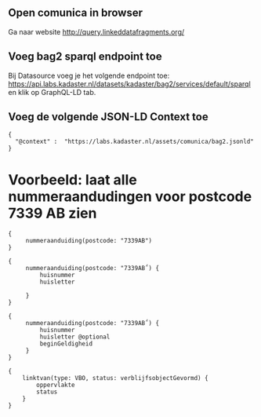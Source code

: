 
## Open comunica in browser

Ga naar website http://query.linkeddatafragments.org/

## Voeg bag2 sparql endpoint toe

Bij Datasource voeg je het volgende endpoint toe: https://api.labs.kadaster.nl/datasets/kadaster/bag2/services/default/sparql en klik op GraphQL-LD tab.

## Voeg de volgende JSON-LD Context toe

```
{
  "@context" :  "https://labs.kadaster.nl/assets/comunica/bag2.jsonld"
}
```

# Voorbeeld: laat alle nummeraandudingen voor postcode 7339 AB zien
```
{
     nummeraanduiding(postcode: "7339AB") 
}
```

```
{
     nummeraanduiding(postcode: "7339AB΅) {
         huisnummer
         huisletter
         
     }
}
```

```
{
     nummeraanduiding(postcode: "7339AB΅) {
         huisnummer
         huisletter @optional
         beginGeldigheid
     }
}
```
```
{
    linktvan(type: VBO, status: verblijfsobjectGevormd) {
        oppervlakte
        status
    }
} 
```
